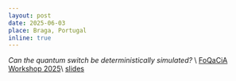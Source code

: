 ```yaml
---
layout: post
date: 2025-06-03
place: Braga, Portugal 
inline: true
---
```


*Can the quantum switch be deterministically simulated?* \\
[FoQaCiA Workshop 2025](https://inl.int/foqacia-workshop-2025/)\\
<a href="{{'/assets/talks/2025_06_03_braga.pdf' | relative_url }}" class="btn btn-sm z-depth-0" role="button">slides</a>


